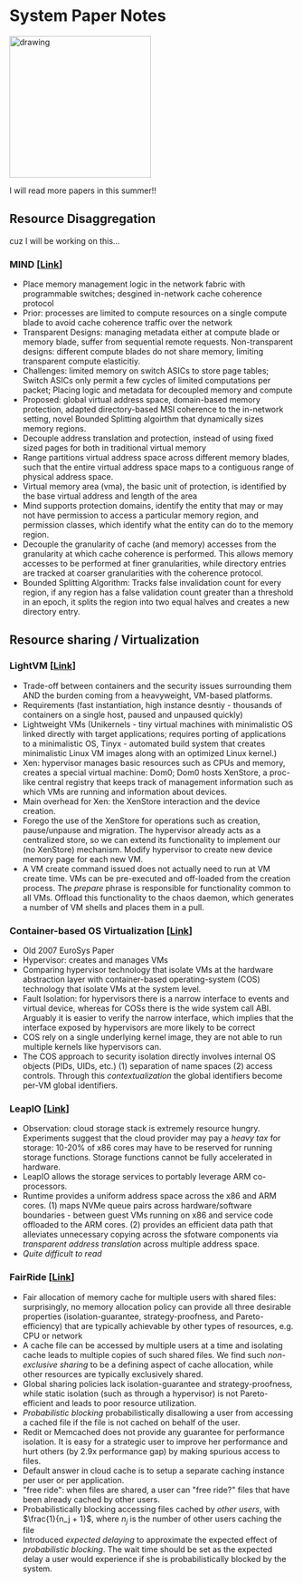 # System Paper Notes

<img src="https://pbs.twimg.com/media/Dd7yLMrVwAAdDGT.jpg" alt="drawing" width="250"/>

I will read more papers in this summer!!

## Resource Disaggregation

cuz I will be working on this...

### MIND [[Link](https://arxiv.org/pdf/2107.00164.pdf)]

* Place memory management logic in the network fabric with programmable switches; desgined in-network cache coherence protocol
* Prior: processes are limited to compute resources on a single compute blade to avoid cache coherence traffic over the network
* Transparent Designs: managing metadata either at compute blade or memory blade, suffer from sequential remote requests. Non-transparent designs: different compute blades do not share memory, limiting transparent compute elasticitiy.
* Challenges: limited memory on switch ASICs to store page tables; Switch ASICs only permit a few cycles of limited computations per packet; Placing logic and metadata for decoupled memory and compute
* Proposed: global virtual address space, domain-based memory protection, adapted directory-based MSI coherence to the in-network setting, novel Bounded Splitting algoirthm that dynamically sizes memory regions.
* Decouple address translation and protection, instead of using fixed sized pages for both in traditional virtual memory
* Range partitions virtual address space across different memory blades, such that the entire virtual address space maps to a contiguous range of physical address space. 
* Virtual memory area (vma), the basic unit of protection, is identified by the base virtual address and length of the area
* Mind supports protection domains, identify the entity that may or may not have permission to access a particular memory region, and permission classes, which identify what the entity can do to the memory region.
* Decouple the granularity of cache (and memory) accesses from the granularity at which cache coherence is performed. This allows memory accesses to be performed at finer granularities, while directory entries are tracked at coarser granularities with the coherence protocol.
* Bounded Splitting Algorithm: Tracks false invalidation count for every region, if any region has a false validation count greater than a threshold in an epoch, it splits the region into two equal halves and creates a new directory entry. 


## Resource sharing / Virtualization

### LightVM [[Link](http://cnp.neclab.eu/projects/lightvm/lightvm.pdf)]

* Trade-off between containers and the security issues surrounding them AND the burden coming from a heavyweight, VM-based platforms. 
* Requirements (fast instantiation, high instance desntiy - thousands of containers on a single host, paused and unpaused quickly)
* Lightweight VMs (Unikernels - tiny virtual machines with minimalistic OS linked directly with target applications; requires porting of applications to a minimalistic OS, Tinyx - automated build system that creates minimalistic Linux VM images along with an optimized Linux kernel.)
* Xen: hypervisor manages basic resources such as CPUs and memory, creates a special virtual machine: Dom0; Dom0 hosts XenStore, a proc-like central registry that keeps track of management information such as which VMs are running and information about devices.
* Main overhead for Xen: the XenStore interaction and the device creation. 
* Forego the use of the XenStore for operations such as creation, pause/unpause and migration. The hypervisor already acts as a centralized store, so we can extend its functionality to implement our (no XenStore) mechanism. Modify hypervisor to create new device memory page for each new VM. 
* A VM create command issued does not actually need to run at VM create time. VMs can be pre-executed and off-loaded from the creation process. The _prepare_ phrase is responsible for functionality common to all VMs. Offload this functionality to the chaos daemon, which generates a number of VM shells and places them in a pull.

### Container-based OS Virtualization [[Link](http://www.cs.toronto.edu/~demke/2227/S.14/Papers/p275-soltesz.pdf)]

* Old 2007 EuroSys Paper
* Hypervisor: creates and manages VMs
* Comparing hypervisor technology that isolate VMs at the hardware abstraction layer with container-based operating-system (COS) technology that isolate VMs at the system level.
* Fault Isolation: for hypervisors there is a narrow interface to events and virtual device, whereas for COSs there is the wide system call ABI. Arguably it is easier to verify the narrow interface, which implies that the interface exposed by hypervisors are more likely to be correct
* COS rely on a single underlying kernel image, they are not able to run multiple kernels like hypervisors can. 
* The COS approach to security isolation directly involves internal OS objects (PIDs, UIDs, etc.) (1) separation of name spaces (2) access controls. Through this _contextualization_ the global identifiers become per-VM global identifiers. 

### LeapIO [[Link](https://ucare.cs.uchicago.edu/pdf/asplos20-LeapIO.pdf)]

* Observation: cloud storage stack is extremely resource hungry. Experiments suggest that the cloud provider may pay a _heavy tax_ for storage: 10-20% of x86 cores may have to be reserved for running storage functions. Storage functions cannot be fully accelerated in hardware.
* LeapIO allows the storage services to portably leverage ARM co-processors. 
* Runtime provides a uniform address space across the x86 and ARM cores. (1) maps NVMe queue pairs across hardware/software boundaries - between guest VMs running on x86 and service code offloaded to the ARM cores. (2) provides an efficient data path that alleviates unnecessary copying across the sfotware components via _transparent address translation_ across multiple address space.
* _Quite difficult to read_

### FairRide [[Link](https://www.usenix.org/system/files/conference/nsdi16/nsdi16-paper-pu.pdf)]

* Fair allocation of memory cache for multiple users with shared files: surprisingly, no memory allocation policy can provide all three desirable properties (isolation-guarantee, strategy-proofness, and Pareto-efficiency) that are typically achievable by other types of resources, e.g. CPU or network
* A cache file can be accessed by multiple users at a time and isolating cache leads to multiple copies of such shared files. We find such _non-exclusive sharing_ to be a defining aspect of cache allocation, while other resources are typically exclusively shared. 
* Global sharing policies lack isolation-guarantee and strategy-proofness, while static isolation (such as through a hypervisor) is not Pareto-efficient and leads to poor resource utilization.
* _Probabilistic blocking_ probabilistically disallowing a user from accessing a cached file if the file is not cached on behalf of the user.
* Redit or Memcached does not provide any guarantee for performance isolation. It is easy for a strategic user to improve her performance and hurt others (by 2.9x performance gap) by making spurious access to files.
* Default answer in cloud cache is to setup a separate caching instance per user or per application.
* "free ride": when files are shared, a user can "free ride?" files that have been already cached by other users.
* Probabilistically blocking accessing files cached by _other users_, with $\frac{1}{n_j + 1}$, where $n_j$ is the number of other users caching the file
* Introduced _expected delaying_ to approximate the expected effect of _probabilistic blocking_. The wait time should be set as the expected delay a user would experience if she is probabilistically blocked by the system.
